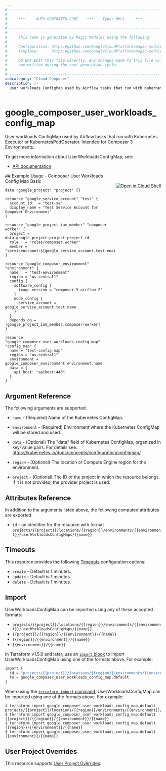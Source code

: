 ```yaml
---
# ----------------------------------------------------------------------------
#
#     ***     AUTO GENERATED CODE    ***    Type: MMv1     ***
#
# ----------------------------------------------------------------------------
#
#     This code is generated by Magic Modules using the following:
#
#     Configuration: https:#github.com/GoogleCloudPlatform/magic-modules/tree/main/mmv1/products/composer/UserWorkloadsConfigMap.yaml
#     Template:      https:#github.com/GoogleCloudPlatform/magic-modules/tree/main/mmv1/templates/terraform/resource.html.markdown.tmpl
#
#     DO NOT EDIT this file directly. Any changes made to this file will be
#     overwritten during the next generation cycle.
#
# ----------------------------------------------------------------------------
subcategory: "Cloud Composer"
description: |-
  User workloads ConfigMap used by Airflow tasks that run with Kubernetes Executor or KubernetesPodOperator.
---
```


# google_composer_user_workloads_config_map

User workloads ConfigMap used by Airflow tasks that run with Kubernetes Executor or KubernetesPodOperator.
Intended for Composer 3 Environments.


To get more information about UserWorkloadsConfigMap, see:

* [API documentation](https://cloud.google.com/composer/docs/reference/rest/v1/projects.locations.environments.userWorkloadsConfigMaps)

<div class = "oics-button" style="float: right; margin: 0 0 -15px">
  <a href="https://console.cloud.google.com/cloudshell/open?cloudshell_git_repo=https%3A%2F%2Fgithub.com%2Fterraform-google-modules%2Fdocs-examples.git&cloudshell_image=gcr.io%2Fcloudshell-images%2Fcloudshell%3Alatest&cloudshell_print=.%2Fmotd&cloudshell_tutorial=.%2Ftutorial.md&cloudshell_working_dir=composer_user_workloads_config_map_basic&open_in_editor=main.tf" target="_blank">
    <img alt="Open in Cloud Shell" src="//gstatic.com/cloudssh/images/open-btn.svg" style="max-height: 44px; margin: 32px auto; max-width: 100%;">
  </a>
</div>
## Example Usage - Composer User Workloads Config Map Basic


```hcl
data "google_project" "project" {}

resource "google_service_account" "test" {
  account_id   = "test-sa"
  display_name = "Test Service Account for Composer Environment"
}

resource "google_project_iam_member" "composer-worker" {
  project = data.google_project.project.project_id
  role   = "roles/composer.worker"
  member = "serviceAccount:${google_service_account.test.email}"
}

resource "google_composer_environment" "environment" {
  name   = "test-environment"
  region = "us-central1"
  config {
    software_config {
      image_version = "composer-3-airflow-2"
    }
    node_config {
      service_account = google_service_account.test.name
    }
  }
  depends_on = [google_project_iam_member.composer-worker]
}

resource "google_composer_user_workloads_config_map" "config_map" {
  name = "test-config-map"
  region = "us-central1"
  environment = google_composer_environment.environment.name
  data = {
    api_host: "apihost:443",
  }
}
```

## Argument Reference

The following arguments are supported:


* `name` -
  (Required)
  Name of the Kubernetes ConfigMap.

* `environment` -
  (Required)
  Environment where the Kubernetes ConfigMap will be stored and used.


* `data` -
  (Optional)
  The "data" field of Kubernetes ConfigMap, organized in key-value pairs.
  For details see: https://kubernetes.io/docs/concepts/configuration/configmap/

* `region` -
  (Optional)
  The location or Compute Engine region for the environment.

* `project` - (Optional) The ID of the project in which the resource belongs.
    If it is not provided, the provider project is used.



## Attributes Reference

In addition to the arguments listed above, the following computed attributes are exported:

* `id` - an identifier for the resource with format `projects/{{project}}/locations/{{region}}/environments/{{environment}}/userWorkloadsConfigMaps/{{name}}`


## Timeouts

This resource provides the following
[Timeouts](https://developer.hashicorp.com/terraform/plugin/sdkv2/resources/retries-and-customizable-timeouts) configuration options:

- `create` - Default is 1 minutes.
- `update` - Default is 1 minutes.
- `delete` - Default is 1 minutes.

## Import


UserWorkloadsConfigMap can be imported using any of these accepted formats:

* `projects/{{project}}/locations/{{region}}/environments/{{environment}}/userWorkloadsConfigMaps/{{name}}`
* `{{project}}/{{region}}/{{environment}}/{{name}}`
* `{{region}}/{{environment}}/{{name}}`
* `{{environment}}/{{name}}`


In Terraform v1.5.0 and later, use an [`import` block](https://developer.hashicorp.com/terraform/language/import) to import UserWorkloadsConfigMap using one of the formats above. For example:

```tf
import {
  id = "projects/{{project}}/locations/{{region}}/environments/{{environment}}/userWorkloadsConfigMaps/{{name}}"
  to = google_composer_user_workloads_config_map.default
}
```

When using the [`terraform import` command](https://developer.hashicorp.com/terraform/cli/commands/import), UserWorkloadsConfigMap can be imported using one of the formats above. For example:

```
$ terraform import google_composer_user_workloads_config_map.default projects/{{project}}/locations/{{region}}/environments/{{environment}}/userWorkloadsConfigMaps/{{name}}
$ terraform import google_composer_user_workloads_config_map.default {{project}}/{{region}}/{{environment}}/{{name}}
$ terraform import google_composer_user_workloads_config_map.default {{region}}/{{environment}}/{{name}}
$ terraform import google_composer_user_workloads_config_map.default {{environment}}/{{name}}
```

## User Project Overrides

This resource supports [User Project Overrides](https://registry.terraform.io/providers/hashicorp/google/latest/docs/guides/provider_reference#user_project_override).
